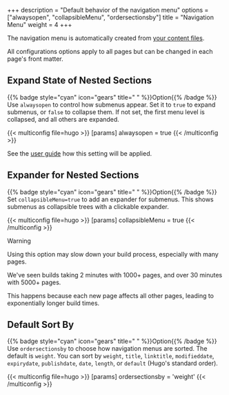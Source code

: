 +++
description = "Default behavior of the navigation menu"
options = ["alwaysopen", "collapsibleMenu", "ordersectionsby"]
title = "Navigation Menu"
weight = 4
+++

The navigation menu is automatically created from [your content files](authoring/structure).

All configurations options apply to all pages but can be changed in each page's front matter.

## Expand State of Nested Sections

{{% badge style="cyan" icon="gears" title=" " %}}Option{{% /badge %}} Use `alwaysopen` to control how submenus appear. Set it to `true` to expand submenus, or `false` to collapse them. If not set, the first menu level is collapsed, and all others are expanded.

{{< multiconfig file=hugo >}}
[params]
  alwaysopen = true
{{< /multiconfig >}}

See the [user guide](authoring/navigationmenu#expand-state-of-nested-sections) how this setting will be applied.

## Expander for Nested Sections

{{% badge style="cyan" icon="gears" title=" " %}}Option{{% /badge %}} Set `collapsibleMenu=true` to add an expander for submenus. This shows submenus as collapsible trees with a clickable expander.

{{< multiconfig file=hugo >}}
[params]
  collapsibleMenu = true
{{< /multiconfig >}}

> [!WARNING]
> Using this option may slow down your build process, especially with many pages.
>
> We've seen builds taking 2 minutes with 1000+ pages, and over 30 minutes with 5000+ pages.
>
> This happens because each new page affects all other pages, leading to exponentially longer build times.

## Default Sort By

{{% badge style="cyan" icon="gears" title=" " %}}Option{{% /badge %}} Use `ordersectionsby` to choose how navigation menus are sorted. The default is `weight`. You can sort by `weight`, `title`, `linktitle`, `modifieddate`, `expirydate`, `publishdate`, `date`, `length`, or `default` (Hugo's standard order).

{{< multiconfig file=hugo >}}
[params]
  ordersectionsby = 'weight'
{{< /multiconfig >}}
